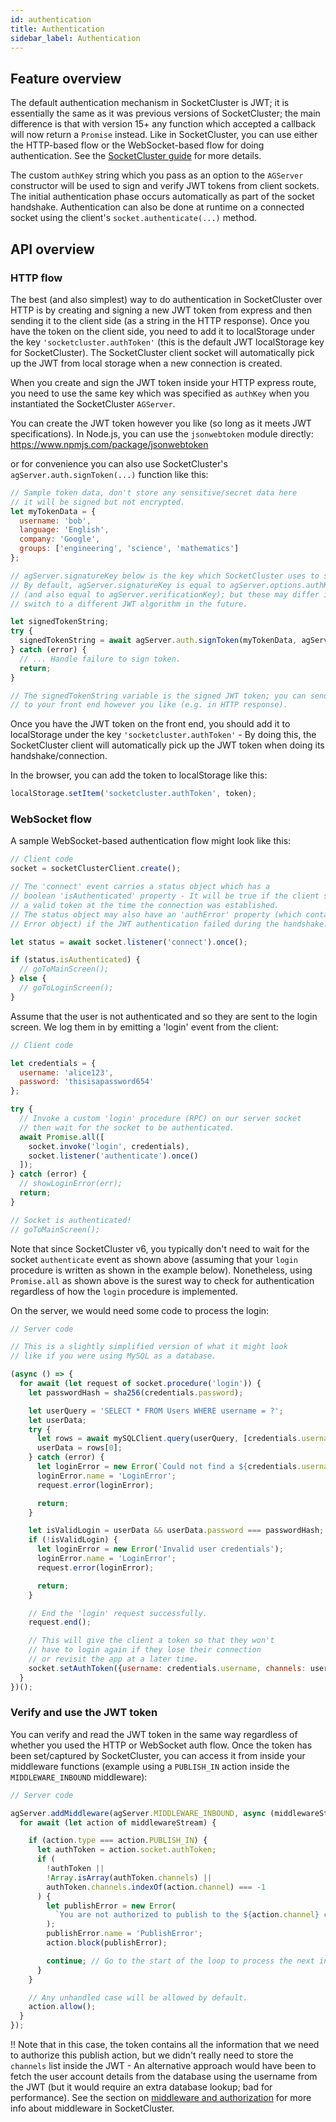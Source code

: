 ```yaml
---
id: authentication
title: Authentication
sidebar_label: Authentication
---
```


## Feature overview

The default authentication mechanism in SocketCluster is JWT; it is essentially the same as it was previous versions of SocketCluster; the main difference is that with version 15+ any function which accepted a callback will now return a `Promise` instead. Like in SocketCluster, you can use either the HTTP-based flow or the WebSocket-based flow for doing authentication. See the [SocketCluster guide](https://socketcluster.io/#!/docs/authentication) for more details.

The custom `authKey` string which you pass as an option to the `AGServer` constructor will be used to sign and verify JWT tokens from client sockets.
The initial authentication phase occurs automatically as part of the socket handshake. Authentication can also be done at runtime on a connected socket using the client's `socket.authenticate(...)` method.

## API overview

### HTTP flow

The best (and also simplest) way to do authentication in SocketCluster over HTTP is by creating and signing a new JWT token from express and then sending it to the client side (as a string in the HTTP response). Once you have the token on the client side, you need to add it to localStorage under the key `'socketcluster.authToken'` (this is the default JWT localStorage key for SocketCluster). The SocketCluster client socket will automatically pick up the JWT from local storage when a new connection is created.

When you create and sign the JWT token inside your HTTP express route, you need to use the same key which was specified as `authKey` when you instantiated the SocketCluster `AGServer`.

You can create the JWT token however you like (so long as it meets JWT specifications). In Node.js, you can use the `jsonwebtoken` module directly: https://www.npmjs.com/package/jsonwebtoken

or for convenience you can also use SocketCluster's `agServer.auth.signToken(...)` function like this:

```js
// Sample token data, don't store any sensitive/secret data here
// it will be signed but not encrypted.
let myTokenData = {
  username: 'bob',
  language: 'English',
  company: 'Google',
  groups: ['engineering', 'science', 'mathematics']
};

// agServer.signatureKey below is the key which SocketCluster uses to sign the token.
// By default, agServer.signatureKey is equal to agServer.options.authKey
// (and also equal to agServer.verificationKey); but these may differ if you
// switch to a different JWT algorithm in the future.

let signedTokenString;
try {
  signedTokenString = await agServer.auth.signToken(myTokenData, agServer.signatureKey);
} catch (error) {
  // ... Handle failure to sign token.
  return;
}

// The signedTokenString variable is the signed JWT token; you can send it
// to your front end however you like (e.g. in HTTP response).
```

Once you have the JWT token on the front end, you should add it to localStorage under the key `'socketcluster.authToken'` - By doing this, the SocketCluster client will automatically pick up the JWT token when doing its handshake/connection.

In the browser, you can add the token to localStorage like this:

```js
localStorage.setItem('socketcluster.authToken', token);
```

### WebSocket flow

A sample WebSocket-based authentication flow might look like this:

```js
// Client code
socket = socketClusterClient.create();

// The 'connect' event carries a status object which has a
// boolean 'isAuthenticated' property - It will be true if the client socket carried
// a valid token at the time the connection was established.
// The status object may also have an 'authError' property (which contains an
// Error object) if the JWT authentication failed during the handshake.

let status = await socket.listener('connect').once();

if (status.isAuthenticated) {
  // goToMainScreen();
} else {
  // goToLoginScreen();
}
```

Assume that the user is not authenticated and so they are sent to the login screen. We log them in by emitting a 'login' event from the client:

```js
// Client code

let credentials = {
  username: 'alice123',
  password: 'thisisapassword654'
};

try {
  // Invoke a custom 'login' procedure (RPC) on our server socket
  // then wait for the socket to be authenticated.
  await Promise.all([
    socket.invoke('login', credentials),
    socket.listener('authenticate').once()
  ]);
} catch (error) {
  // showLoginError(err);
  return;
}

// Socket is authenticated!
// goToMainScreen();
```

Note that since SocketCluster v6, you typically don't need to wait for the socket <code>authenticate</code> event as shown above (assuming that your <code>login</code> procedure is written as shown in the example below). Nonetheless, using `Promise.all` as shown above is the surest way to check for authentication regardless of how the <code>login</code> procedure is implemented.

On the server, we would need some code to process the login:

```js
// Server code

// This is a slightly simplified version of what it might look
// like if you were using MySQL as a database.

(async () => {
  for await (let request of socket.procedure('login')) {
    let passwordHash = sha256(credentials.password);

    let userQuery = 'SELECT * FROM Users WHERE username = ?';
    let userData;
    try {
      let rows = await mySQLClient.query(userQuery, [credentials.username]);
      userData = rows[0];
    } catch (error) {
      let loginError = new Error(`Could not find a ${credentials.username} user`);
      loginError.name = 'LoginError';
      request.error(loginError);

      return;
    }

    let isValidLogin = userData && userData.password === passwordHash;
    if (!isValidLogin) {
      let loginError = new Error('Invalid user credentials');
      loginError.name = 'LoginError';
      request.error(loginError);

      return;
    }

    // End the 'login' request successfully.
    request.end();

    // This will give the client a token so that they won't
    // have to login again if they lose their connection
    // or revisit the app at a later time.
    socket.setAuthToken({username: credentials.username, channels: userData.channels});
  }
})();
```

### Verify and use the JWT token

You can verify and read the JWT token in the same way regardless of whether you used the HTTP or WebSocket auth flow. Once the token has been set/captured by SocketCluster,
you can access it from inside your middleware functions (example using a `PUBLISH_IN` action inside the `MIDDLEWARE_INBOUND` middleware):

```js
// Server code

agServer.addMiddleware(agServer.MIDDLEWARE_INBOUND, async (middlewareStream) => {
  for await (let action of middlewareStream) {

    if (action.type === action.PUBLISH_IN) {
      let authToken = action.socket.authToken;
      if (
        !authToken ||
        !Array.isArray(authToken.channels) ||
        authToken.channels.indexOf(action.channel) === -1
      ) {
        let publishError = new Error(
          `You are not authorized to publish to the ${action.channel} channel`
        );
        publishError.name = 'PublishError';
        action.block(publishError);

        continue; // Go to the start of the loop to process the next inbound action.
      }
    }

    // Any unhandled case will be allowed by default.
    action.allow();
  }
});
```

!! Note that in this case, the token contains all the information that we need to authorize this publish action, but we didn't really need to store the `channels` list inside the JWT - An alternative approach would have been to fetch the user account details from the database using the username from the JWT (but it would require an extra database lookup; bad for performance). See the section on [middleware and authorization](middleware-and-authorization.md) for more info about middleware in SocketCluster.
